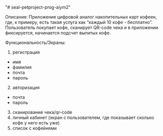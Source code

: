 "# seal-petproject-prog-aiym2"

Описание: Приложение цифровой аналог накопительных карт кофеен, где, к примеру, есть такая услуга как “каждый 10 кофе - бесплатно”. Пользователь покупает кофе, сканирует QR-code чека и в приложении фиксируется, начинается подсчет выпитых кофе.

Функциональность/Экраны:

1. регистрация
- имя
- фамилия
- почта
- пароль

2. авторизация
- почта
- пароль

3. сканирование чека/qr-code
4. личный кабинет (экран с пользователем, где показывает сколько кофе у него есть уже)
5. список с кофейнями
